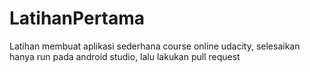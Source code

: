 # LatihanPertama
Latihan membuat aplikasi sederhana course online udacity, selesaikan hanya run pada android studio, lalu lakukan pull request
